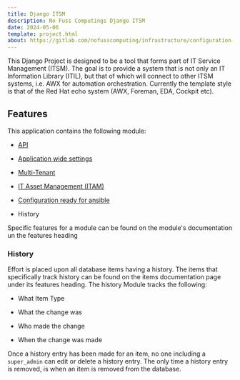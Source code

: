 ```yaml
---
title: Django ITSM
description: No Fuss Computings Django ITSM
date: 2024-05-06
template: project.html
about: https://gitlab.com/nofusscomputing/infrastructure/configuration-management/django_app
---
```


This Django Project is designed to be a tool that forms part of IT Service Management (ITSM). The goal is to provide a system that is not only an IT Information Library (ITIL), but that of which will connect to other ITSM systems, i.e. AWX for automation orchestration. Currently the template style is that of the Red Hat echo system (AWX, Foreman, EDA, Cockpit etc).


## Features

This application contains the following module:

- [API](api.md)

- [Application wide settings](settings.md)

- [Multi-Tenant](permissions.md)

- [IT Asset Management (ITAM)](itam/index.md)

- [Configuration ready for ansible](itam/device.md#configuration)

- History

Specific features for a module can be found on the module's documentation un the features heading


### History

Effort is placed upon all database items having a history. The items that specifically track history can be found on the items documentation page under its features heading. The history Module tracks the following:

- What Item Type

- What the change was

- Who made the change

- When the change was made

Once a history entry has been made for an item, no one including a `super_admin` can edit or delete a history entry. The only time a history entry is removed, is when an item is removed from the database.

